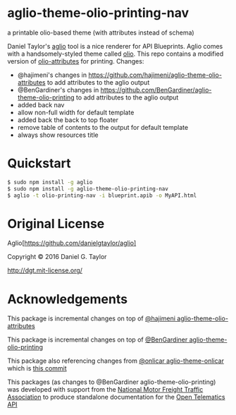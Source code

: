 # aglio-theme-olio-printing-nav
a printable olio-based theme (with attributes instead of schema)

Daniel Taylor's [aglio](https://github.com/danielgtaylor/aglio) tool is a nice
renderer for API Blueprints. Aglio comes with a handsomely-styled theme called
[olio](https://github.com/danielgtaylor/aglio/tree/olio-theme#readme). This
repo contains a modified version of [olio-attributes](https://github.com/hajimeni/aglio-theme-olio-attributes)
for printing. Changes:

- @hajimeni's changes in https://github.com/hajimeni/aglio-theme-olio-attributes to add attributes to the aglio output
- @BenGardiner's changes in https://github.com/BenGardiner/aglio-theme-olio-printing to add attributes to the aglio output
- added back nav
- allow non-full width for default template
- added back the back to top floater
- remove table of contents to the output for default template
- always show resources title

# Quickstart

```bash
$ sudo npm install -g aglio
$ sudo npm install -g aglio-theme-olio-printing-nav
$ aglio -t olio-printing-nav -i blueprint.apib -o MyAPI.html
```

# Original License

Aglio[https://github.com/danielgtaylor/aglio]

Copyright &copy; 2016 Daniel G. Taylor

http://dgt.mit-license.org/

# Acknowledgements

This package is incremental changes on top of [@hajimeni aglio-theme-olio-attributes](https://github.com/hajimeni/aglio-theme-olio-attributes)

This package is incremental changes on top of [@BenGardiner aglio-theme-olio-printing](https://github.com/BenGardiner/aglio-theme-olio-printing)

This package also referencing changes from [@onlicar aglio-theme-onlicar](https://github.com/onlicar/aglio-theme-onlicar) which is [this commit](https://github.com/onlicar/aglio-theme-onlicar/commit/8fa8005dacf95853788bb082de88e2a7ce4baaec)

This packages (as changes to @BenGardiner aglio-theme-olio-printing) was developed with support from the [National Motor Freight Traffic Association](http://www.nmfta.org) to produce standalone documentation for the [Open Telematics API](https://github.com/nmfta-repo/nmfta-opentelematics-api)
